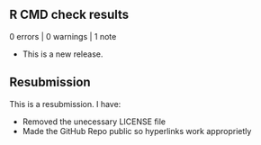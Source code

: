 ## R CMD check results

0 errors | 0 warnings | 1 note

* This is a new release.

## Resubmission
This is a resubmission. I have:

* Removed the unecessary LICENSE file
* Made the GitHub Repo public so hyperlinks work approprietly
